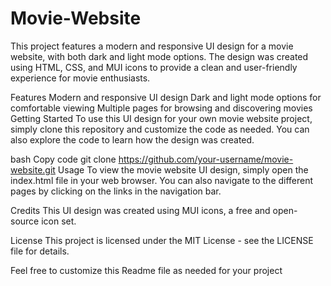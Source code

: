 # Movie-Website
This project features a modern and responsive UI design for a movie website, with both dark and light mode options. The design was created using HTML, CSS, and MUI icons to provide a clean and user-friendly experience for movie enthusiasts.

Features
Modern and responsive UI design
Dark and light mode options for comfortable viewing
Multiple pages for browsing and discovering movies
Getting Started
To use this UI design for your own movie website project, simply clone this repository and customize the code as needed. You can also explore the code to learn how the design was created.

bash
Copy code
git clone https://github.com/your-username/movie-website.git
Usage
To view the movie website UI design, simply open the index.html file in your web browser. You can also navigate to the different pages by clicking on the links in the navigation bar.

Credits
This UI design was created using MUI icons, a free and open-source icon set.

License
This project is licensed under the MIT License - see the LICENSE file for details.

Feel free to customize this Readme file as needed for your project

